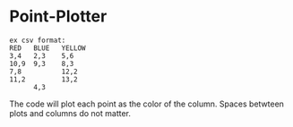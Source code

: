# Point-Plotter
```
ex csv format:
RED   BLUE   YELLOW
3,4   2,3    5,6
10,9  9,3    8,3
7,8          12,2
11,2         13,2
      4,3
```      
      
      
The code will plot each point as the color of the column. Spaces betwteen plots and columns do not matter.  
